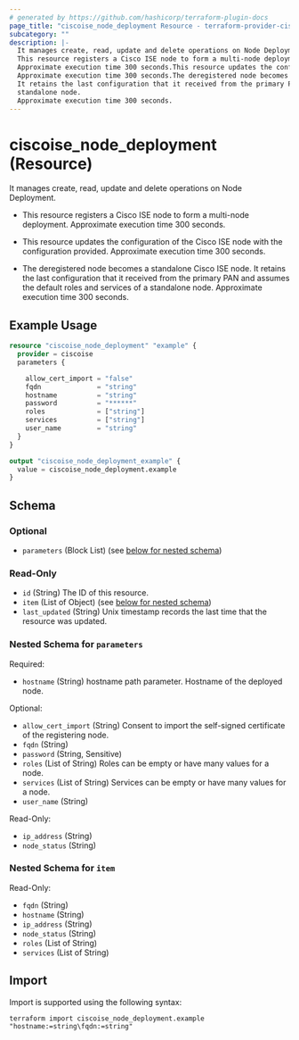 ```yaml
---
# generated by https://github.com/hashicorp/terraform-plugin-docs
page_title: "ciscoise_node_deployment Resource - terraform-provider-ciscoise"
subcategory: ""
description: |-
  It manages create, read, update and delete operations on Node Deployment.
  This resource registers a Cisco ISE node to form a multi-node deployment.
  Approximate execution time 300 seconds.This resource updates the configuration of the Cisco ISE node with the configuration provided.
  Approximate execution time 300 seconds.The deregistered node becomes a standalone Cisco ISE node.
  It retains the last configuration that it received from the primary PAN and assumes the default roles and services of a
  standalone node.
  Approximate execution time 300 seconds.
---
```


# ciscoise_node_deployment (Resource)

It manages create, read, update and delete operations on Node Deployment.

- This resource registers a Cisco ISE node to form a multi-node deployment.
 Approximate execution time 300 seconds.

- This resource updates the configuration of the Cisco ISE node with the configuration provided.
 Approximate execution time 300 seconds.

- The deregistered node becomes a standalone Cisco ISE node.
 It retains the last configuration that it received from the primary PAN and assumes the default roles and services of a
standalone node.
 Approximate execution time 300 seconds.

## Example Usage

```terraform
resource "ciscoise_node_deployment" "example" {
  provider = ciscoise
  parameters {

    allow_cert_import = "false"
    fqdn              = "string"
    hostname          = "string"
    password          = "******"
    roles             = ["string"]
    services          = ["string"]
    user_name         = "string"
  }
}

output "ciscoise_node_deployment_example" {
  value = ciscoise_node_deployment.example
}
```

<!-- schema generated by tfplugindocs -->
## Schema

### Optional

- `parameters` (Block List) (see [below for nested schema](#nestedblock--parameters))

### Read-Only

- `id` (String) The ID of this resource.
- `item` (List of Object) (see [below for nested schema](#nestedatt--item))
- `last_updated` (String) Unix timestamp records the last time that the resource was updated.

<a id="nestedblock--parameters"></a>
### Nested Schema for `parameters`

Required:

- `hostname` (String) hostname path parameter. Hostname of the deployed node.

Optional:

- `allow_cert_import` (String) Consent to import the self-signed certificate of the registering node.
- `fqdn` (String)
- `password` (String, Sensitive)
- `roles` (List of String) Roles can be empty or have many values for a node.
- `services` (List of String) Services can be empty or have many values for a node.
- `user_name` (String)

Read-Only:

- `ip_address` (String)
- `node_status` (String)


<a id="nestedatt--item"></a>
### Nested Schema for `item`

Read-Only:

- `fqdn` (String)
- `hostname` (String)
- `ip_address` (String)
- `node_status` (String)
- `roles` (List of String)
- `services` (List of String)

## Import

Import is supported using the following syntax:

```shell
terraform import ciscoise_node_deployment.example "hostname:=string\fqdn:=string"
```
